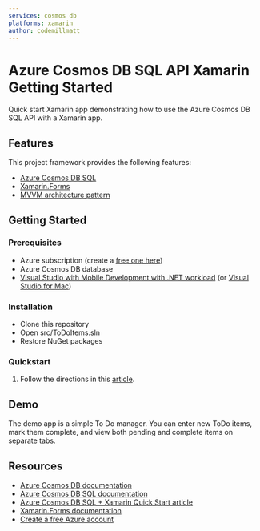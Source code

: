 ```yaml
---
services: cosmos db
platforms: xamarin
author: codemillmatt
---
```


# Azure Cosmos DB SQL API Xamarin Getting Started

Quick start Xamarin app demonstrating how to use the Azure Cosmos DB SQL API with a Xamarin app.

## Features

This project framework provides the following features:

* [Azure Cosmos DB SQL](https://msou.co/bi3)
* [Xamarin.Forms](https://msou.co/bi6)
* [MVVM architecture pattern](https://msou.co/bi7)

## Getting Started

### Prerequisites

* Azure subscription (create a [free one here](https://msou.co/bi5))
* Azure Cosmos DB database
* [Visual Studio with Mobile Development with .NET workload](https://msou.co/bi8) (or [Visual Studio for Mac](https://msou.co/bi9))

### Installation

* Clone this repository
* Open src/ToDoItems.sln
* Restore NuGet packages

### Quickstart

1. Follow the directions in this [article](https://msou.co/bi4).

## Demo

The demo app is a simple To Do manager. You can enter new ToDo items, mark them complete, and view both pending and complete items on separate tabs.

## Resources

* [Azure Cosmos DB documentation](https://msou.co/bi2)
* [Azure Cosmos DB SQL documentation](https://msou.co/bi3)
* [Azure Cosmos DB SQL + Xamarin Quick Start article](https://msou.co/bi4)
* [Xamarin.Forms documentation](https://msou.co/bi6)
* [Create a free Azure account](https://msou.co/bi5)